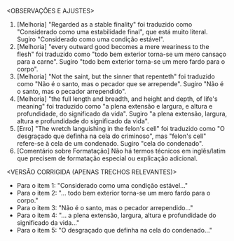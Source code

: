 <OBSERVAÇÕES E AJUSTES>
1. [Melhoria] "Regarded as a stable finality" foi traduzido como "Considerado como uma estabilidade final", que está muito literal. Sugiro "Considerado como uma condição estável".
2. [Melhoria] "every outward good becomes a mere weariness to the flesh" foi traduzido como "todo bem exterior torna-se um mero cansaço para a carne". Sugiro "todo bem exterior torna-se um mero fardo para o corpo".
3. [Melhoria] "Not the saint, but the sinner that repenteth" foi traduzido como "Não é o santo, mas o pecador que se arrepende". Sugiro "Não é o santo, mas o pecador arrependido".
4. [Melhoria] "the full length and breadth, and height and depth, of life's meaning" foi traduzido como "a plena extensão e largura, e altura e profundidade, do significado da vida". Sugiro "a plena extensão, largura, altura e profundidade do significado da vida".
5. [Erro] "The wretch languishing in the felon's cell" foi traduzido como "O desgraçado que definha na cela do criminoso", mas "felon's cell" refere-se à cela de um condenado. Sugiro "cela do condenado".
6. [Comentário sobre Formatação] Não há termos técnicos em inglês/latim que precisem de formatação especial ou explicação adicional.

<VERSÃO CORRIGIDA (APENAS TRECHOS RELEVANTES)>
- Para o item 1: "Considerado como uma condição estável..."
- Para o item 2: "... todo bem exterior torna-se um mero fardo para o corpo."
- Para o item 3: "Não é o santo, mas o pecador arrependido..."
- Para o item 4: "... a plena extensão, largura, altura e profundidade do significado da vida..."
- Para o item 5: "O desgraçado que definha na cela do condenado..."